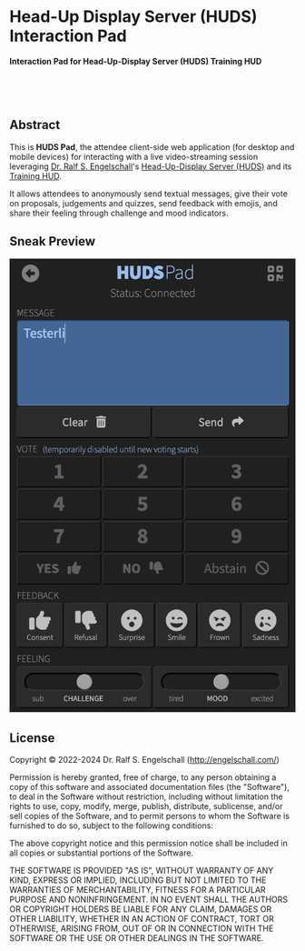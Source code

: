 
Head-Up Display Server (HUDS) Interaction Pad
=============================================

**Interaction Pad for Head-Up-Display Server (HUDS) Training HUD**

<p/>
<img src="https://nodei.co/npm/huds-pad.png?downloads=true&stars=true" alt=""/>

<p/>
<img src="https://david-dm.org/rse/huds-pad.png" alt=""/>

Abstract
--------

This is **HUDS Pad**, the attendee client-side web application
(for desktop and mobile devices) for interacting with a live video-streaming session
leveraging [Dr. Ralf S. Engelschall](https://engelschall.com)'s
[Head-Up-Display Server (HUDS)](https://github.com/rse/huds) and its
[Training HUD](https://github.com/rse/huds-hud-training).

It allows attendees to anonymously send textual messages, give their
vote on proposals, judgements and quizzes, send feedback with emojis,
and share their feeling through challenge and mood indicators.

Sneak Preview
-------------

![Screenshot](screenshot.png)

License
-------

Copyright &copy; 2022-2024 Dr. Ralf S. Engelschall (http://engelschall.com/)

Permission is hereby granted, free of charge, to any person obtaining
a copy of this software and associated documentation files (the
"Software"), to deal in the Software without restriction, including
without limitation the rights to use, copy, modify, merge, publish,
distribute, sublicense, and/or sell copies of the Software, and to
permit persons to whom the Software is furnished to do so, subject to
the following conditions:

The above copyright notice and this permission notice shall be included
in all copies or substantial portions of the Software.

THE SOFTWARE IS PROVIDED "AS IS", WITHOUT WARRANTY OF ANY KIND,
EXPRESS OR IMPLIED, INCLUDING BUT NOT LIMITED TO THE WARRANTIES OF
MERCHANTABILITY, FITNESS FOR A PARTICULAR PURPOSE AND NONINFRINGEMENT.
IN NO EVENT SHALL THE AUTHORS OR COPYRIGHT HOLDERS BE LIABLE FOR ANY
CLAIM, DAMAGES OR OTHER LIABILITY, WHETHER IN AN ACTION OF CONTRACT,
TORT OR OTHERWISE, ARISING FROM, OUT OF OR IN CONNECTION WITH THE
SOFTWARE OR THE USE OR OTHER DEALINGS IN THE SOFTWARE.

